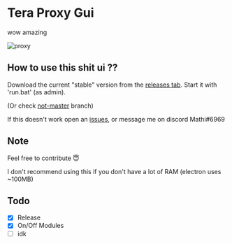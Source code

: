 # Tera Proxy Gui
wow amazing

![proxy](https://i.imgur.com/cNlWTCD.png)

## How to use this shit ui ??
Download the current "stable" version from the [releases tab](https://github.com/Mathicha/tera-proxy-gui/releases).
Start it with 'run.bat' (as admin).

(Or check [not-master](https://github.com/Mathicha/tera-proxy-gui/tree/not-master) branch)

If this doesn't work open an [issues](https://github.com/Mathicha/tera-proxy-gui/issues/new), or message me on discord Mathi#6969

## Note
Feel free to contribute 😇

I don't recommend using this if you don't have a lot of RAM (electron uses ~100MB)

## Todo
- [x] Release
- [x] On/Off Modules
- [ ] idk